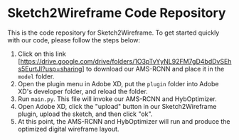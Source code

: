 # Sketch2Wireframe Code Repository

This is the code repository for Sketch2Wireframe. To get started quickly with our code, please follow the steps below:

1. Click on this link [https://drive.google.com/drive/folders/1O3pTvYyNL92FM7gD4bdDvSEhs5EurtJI?usp=sharing] to download our AMS-RCNN and place it in the `model` folder.
2. Open the plugin menu in Adobe XD, put the `plugin` folder into Adobe XD's developer folder, and reload the folder.
3. Run `main.py`. This file will invoke our AMS-RCNN and HybOptimizer.
4. Open Adobe XD, click the "upload" button in our Sketch2Wireframe plugin, upload the sketch, and then click "ok".
5. At this point, the AMS-RCNN and HybOptimizer will run and produce the optimized digital wireframe layout.
